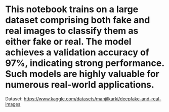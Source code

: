# This notebook trains on a large dataset comprising both fake and real images to classify them as either fake or real. The model achieves a validation accuracy of 97%, indicating strong performance. Such models are highly valuable for numerous real-world applications.

Dataset: https://www.kaggle.com/datasets/manjilkarki/deepfake-and-real-images
